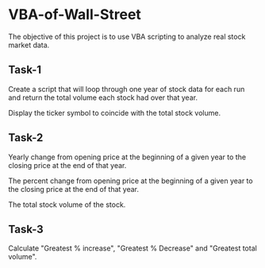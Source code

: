 # VBA-of-Wall-Street

The objective of this project is to use VBA scripting to analyze real stock market data.

## Task-1
Create a script that will loop through one year of stock data for each run and return the total volume each stock had over that year.

Display the ticker symbol to coincide with the total stock volume.

## Task-2
Yearly change from opening price at the beginning of a given year to the closing price at the end of that year.

The percent change from opening price at the beginning of a given year to the closing price at the end of that year.

The total stock volume of the stock.

## Task-3
Calculate "Greatest % increase", "Greatest % Decrease" and "Greatest total volume".
